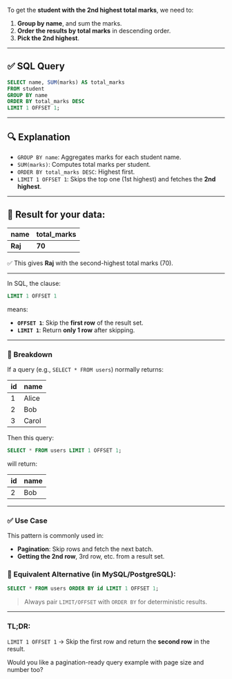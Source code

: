 To get the **student with the 2nd highest total marks**, we need to:

1. **Group by name**, and sum the marks.
2. **Order the results by total marks** in descending order.
3. **Pick the 2nd highest**.

---

## ✅ **SQL Query**

```sql
SELECT name, SUM(marks) AS total_marks
FROM student
GROUP BY name
ORDER BY total_marks DESC
LIMIT 1 OFFSET 1;
```

---

## 🔍 **Explanation**
- `GROUP BY name`: Aggregates marks for each student name.
- `SUM(marks)`: Computes total marks per student.
- `ORDER BY total_marks DESC`: Highest first.
- `LIMIT 1 OFFSET 1`: Skips the top one (1st highest) and fetches the **2nd highest**.

---

## 🧾 **Result for your data:**

| name  | total_marks |
|-------|-------------|
| **Raj**   | **70**         |

✅ This gives **Raj** with the second-highest total marks (70).

---

In SQL, the clause:

```sql
LIMIT 1 OFFSET 1
```

means:

* **`OFFSET 1`**: Skip the **first row** of the result set.
* **`LIMIT 1`**: Return **only 1 row** after skipping.

---

### 📌 Breakdown

If a query (e.g., `SELECT * FROM users`) normally returns:

| id | name  |
| -- | ----- |
| 1  | Alice |
| 2  | Bob   |
| 3  | Carol |

Then this query:

```sql
SELECT * FROM users LIMIT 1 OFFSET 1;
```

will return:

| id | name |
| -- | ---- |
| 2  | Bob  |

---

### ✅ Use Case

This pattern is commonly used in:

* **Pagination**: Skip rows and fetch the next batch.
* **Getting the 2nd row**, 3rd row, etc. from a result set.

### 🔁 Equivalent Alternative (in MySQL/PostgreSQL):

```sql
SELECT * FROM users ORDER BY id LIMIT 1 OFFSET 1;
```

> Always pair `LIMIT/OFFSET` with `ORDER BY` for deterministic results.

---

### TL;DR:

`LIMIT 1 OFFSET 1` → Skip the first row and return the **second row** in the result.

Would you like a pagination-ready query example with page size and number too?
